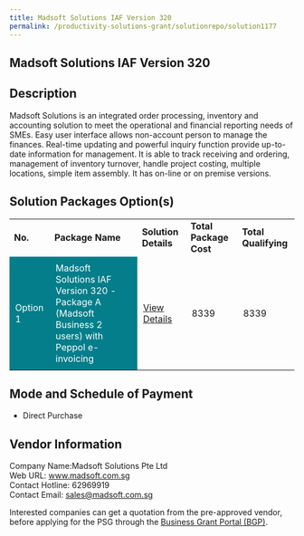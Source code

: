 ```yaml
---
title: Madsoft Solutions IAF Version 320
permalink: /productivity-solutions-grant/solutionrepo/solution1177
---
```


## Madsoft Solutions IAF Version 320

## Description

Madsoft Solutions is an integrated order processing, inventory and accounting solution to meet the operational and financial reporting needs of SMEs. Easy user interface allows non-account person to manage the finances. Real-time updating and powerful inquiry function provide up-to-date information for management. It is able to track receiving and ordering, management of inventory turnover, handle project costing, multiple locations, simple item assembly.  It has on-line or on premise versions.

## Solution Packages Option(s)

<table>
<tr>
<td><b>No.</b></td>
<td><b>Package Name</b></td>
<td><b>Solution Details</b></td>
<td><b>Total Package Cost</b></td>
<td><b>Total Qualifying</b></td>
</tr>
<tr>
<td style='padding: 10px; background-color: #037E8A; color: #FFFFFF;'>Option 1</td>
<td style='padding: 10px; background-color: #037E8A; color: #FFFFFF;'> Madsoft Solutions IAF Version 320 - Package A (Madsoft Business 2 users) with Peppol e-invoicing </td>
<td style='padding: 10px;'><a href='https://www.gobusiness.gov.sg/images/psg/Desensitised_Madsoft_Solutions_Annex_3_CR_wef_19_August_2021_Part_1.pdf' target='_blank'>View Details</a></td>
<td style='padding: 10px;'>8339</td>
<td style='padding: 10px;'>8339</td>
</tr>
</table>

## Mode and Schedule of Payment

 - Direct Purchase

## Vendor Information

 Company Name:Madsoft Solutions Pte Ltd <br>Web URL: www.madsoft.com.sg <br>Contact Hotline: 62969919 <br>Contact Email: sales@madsoft.com.sg <br>

Interested companies can get a quotation from the pre-approved vendor, before applying for the PSG through the <a href='https://www.businessgrants.gov.sg/' target='_blank' rel='noopener'>Business Grant Portal (BGP)</a>.

<script src="/jquery/resize-tables.js"></script>
